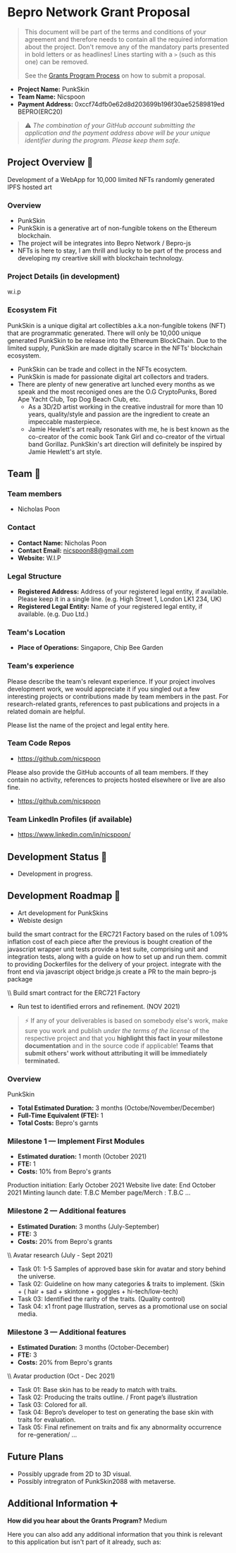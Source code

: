 # Bepro Network Grant Proposal

> This document will be part of the terms and conditions of your agreement and therefore needs to contain all the required information about the project. Don't remove any of the mandatory parts presented in bold letters or as headlines! Lines starting with a `>` (such as this one) can be removed.
>
> See the [Grants Program Process](https://github.com/bepronetwork/grants-program/#pencil-process) on how to submit a proposal.

* **Project Name:** PunkSkin
* **Team Name:** Nicspoon
* **Payment Address:** 0xccf74dfb0e62d8d203699b196f30ae52589819ed  BEPRO(ERC20) 


> ⚠️ *The combination of your GitHub account submitting the application and the payment address above will be your unique identifier during the program. Please keep them safe.*


## Project Overview :page_facing_up:
Development of a WebApp for 10,000 limited NFTs randomly generated IPFS hosted art

### Overview

* PunkSkin
* PunkSkin is a generative art of non-fungible tokens on the Ethereum blockchain.
* The project will be integrates into Bepro Network / Bepro-js
* NFTs is here to stay, I am thrill and lucky to be part of the process and developing my creartive skill with blockchain technology.

### Project Details (in development) 

w.i.p

### Ecosystem Fit

PunkSkin is a unique digital art collectibles a.k.a non-fungible tokens (NFT) that are programmatic generated. 
There will only be 10,000 unique generated PunkSkin to be release into the Ethereum BlockChain.
Due to the limited supply, PunkSkin are made digitally scarce in the NFTs' blockchain ecosystem.


* PunkSkin can be trade and collect in the NFTs ecosyctem.
* PunkSkin is made for passionate digital art collectors and traders. 
* There are plenty of new generative art lunched every months as we speak and the most reconiged ones are the O.G CryptoPunks, Bored Ape Yacht Club, Top Dog Beach Club, etc.
  * As a 3D/2D artist working in the creative industrail for more than 10 years, quality/style and passion are the ingredient to create an impeccable masterpiece.
  * Jamie Hewlett's art really resonates with me, he is best known as the co-creator of the comic book Tank Girl and co-creator of the virtual band Gorillaz. PunkSkin's art direction will definitely be inspired by Jamie Hewlett's art style.
  
## Team :busts_in_silhouette:

### Team members

* Nicholas Poon

### Contact

* **Contact Name:** Nicholas Poon
* **Contact Email:** nicspoon88@gmail.com
* **Website:** W.I.P

### Legal Structure

* **Registered Address:** Address of your registered legal entity, if available. Please keep it in a single line. (e.g. High Street 1, London LK1 234, UK)
* **Registered Legal Entity:** Name of your registered legal entity, if available. (e.g. Duo Ltd.)


### Team's Location

* **Place of Operations:** Singapore, Chip Bee Garden


### Team's experience

Please describe the team's relevant experience. If your project involves development work, we would appreciate it if you singled out a few interesting projects or contributions made by team members in the past. For research-related grants, references to past publications and projects in a related domain are helpful.

Please list the name of the project and legal entity here.


### Team Code Repos

* https://github.com/nicspoon

Please also provide the GitHub accounts of all team members. If they contain no activity, references to projects hosted elsewhere or live are also fine.

* https://github.com/nicspoon


### Team LinkedIn Profiles (if available)

* https://www.linkedin.com/in/nicspoon/


## Development Status :open_book:

* Development in progress.

## Development Roadmap :nut_and_bolt:

* Art development for PunkSkins
* Webiste design


build the smart contract for the ERC721 Factory based on the rules of 1.09% inflation cost of each piece after the previous is bought
creation of the javascript wrapper
unit tests
provide a test suite, comprising unit and integration tests, along with a guide on how to set up and run them.
commit to providing Dockerfiles for the delivery of your project.
integrate with the front end via javascript object bridge.js
create a PR to the main bepro-js package


\\\ Build smart contract for the ERC721 Factory 
* Run test to identified errors and refinement. (NOV 2021)


> :zap: If any of your deliverables is based on somebody else's work, make sure you work and publish _under the terms of the license_ of the respective project and that you **highlight this fact in your milestone documentation** and in the source code if applicable! **Teams that submit others' work without attributing it will be immediately terminated.**

### Overview
PunkSkin

* **Total Estimated Duration:** 3 months (Octobe/November/December)
* **Full-Time Equivalent (FTE):**  1
* **Total Costs:** Bepro's garnts

### Milestone 1 — Implement First Modules

* **Estimated duration:** 1 month (October 2021) 
* **FTE:** 1
* **Costs:** 10% from Bepro's grants

Production initiation: Early October 2021
Website live date:     End October 2021
Minting launch date:   T.B.C
Member page/Merch  :   T.B.C
...

### Milestone 2 — Additional features

* **Estimated Duration:** 3 months (July-September)
* **FTE:** 3 
* **Costs:** 20% from Bepro's grants

\\\ Avatar research (July - Sept 2021)
* Task 01: 1-5 Samples of approved base skin for avatar and story behind the universe.
* Task 02: Guideline on how many categories & traits to implement. (Skin + ( hair + sad + skintone + goggles + hi-tech/low-tech) 
* Task 03: Identified the rarity of the traits. (Quality control)
* Task 04: x1 front page Illustration, serves as a promotional use on social media.

### Milestone 3 — Additional features

* **Estimated Duration:** 3 months (October-December)
* **FTE:** 3 
* **Costs:** 20% from Bepro's grants

\\\ Avatar production (Oct - Dec 2021)
* Task 01: Base skin has to be ready to match with traits. 
* Task 02: Producing the traits outline. / Front page’s illustration
* Task 03: Colored for all.
* Task 04: Bepro’s developer to test on generating the base skin with traits for evaluation.
* Task 05: Final refinement on traits and fix any abnormality occurrence for re-generation/
...


## Future Plans

* Possibly upgrade from 2D to 3D visual.
* Possibly intregraton of PunkSkin2088 with metaverse.



## Additional Information :heavy_plus_sign:

**How did you hear about the Grants Program?**  Medium

Here you can also add any additional information that you think is relevant to this application but isn't part of it already, such as:


